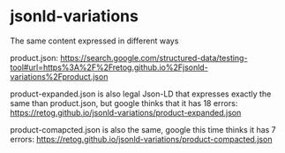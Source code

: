 # jsonld-variations
The same content expressed in different ways


product.json: https://search.google.com/structured-data/testing-tool#url=https%3A%2F%2Fretog.github.io%2Fjsonld-variations%2Fproduct.json

product-expanded.json is also legal Json-LD that expresses exactly the same than product.json, but google thinks that it has 18 errors: https://retog.github.io/jsonld-variations/product-expanded.json

product-comapcted.json is also the same, google this time thinks it has 7 errors: https://retog.github.io/jsonld-variations/product-compacted.json
